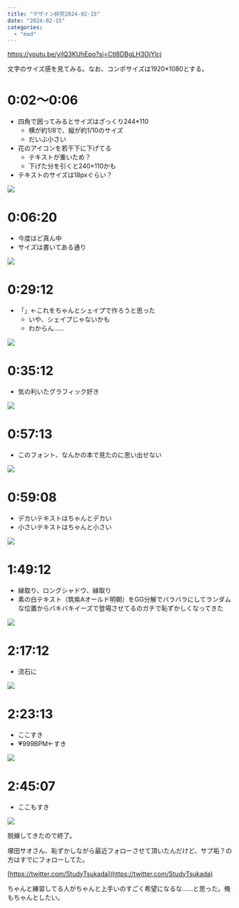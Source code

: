 ```yaml
---
title: "デザイン研究2024-02-15"
date: "2024-02-15"
categories: 
  - "mad"
---
```


https://youtu.be/yilQ3KUhEpo?si=Ctl8DBgLH3OjYlcj

文字のサイズ感を見てみる。なお、コンポサイズは1920\*1080とする。

<!--more-->

# 0:02〜0:06

- 四角で囲ってみるとサイズはざっくり244\*110
    - 横が約1/8で、縦が約1/10のサイズ
    - だいぶ小さい
- 花のアイコンを若干下に下げてる
    - テキストが重いため？
    - 下げた分を引くと240×110かも
- テキストのサイズは18pxぐらい？

![](../../images/002-006.png)

# 0:06:20

- 今度はど真ん中
- サイズは書いてある通り

![](../../images/00620.png)

# 0:29:12

- 「」←これをちゃんとシェイプで作ろうと思った
    - いや、シェイプじゃないかも
    - わからん……

![](../../images/02912.png)

# 0:35:12

- 気の利いたグラフィック好き

![](../../images/03512.png)

# 0:57:13

- このフォント、なんかの本で見たのに思い出せない

![](../../images/05713.png)

# 0:59:08

- デカいテキストはちゃんとデカい
- 小さいテキストはちゃんと小さい

![](../../images/05908.png)

# 1:49:12

- 縁取り、ロングシャドウ、縁取り
- 素の白テキスト（筑紫Aオールド明朝）をGG分解でバラバラにしてランダムな位置からバキバキイーズで登場させてるのガチで恥ずかしくなってきた

![](../../images/14912.png)

# 2:17:12

- 流石に

![](../../images/21712.png)

# 2:23:13

- ここすき
- 💗999BPM←すき

![](../../images/22313.png)

# 2:45:07

- ここもすき

![](../../images/24507.png)

脱線してきたので終了。

塚田サオさん、恥ずかしながら最近フォローさせて頂いたんだけど、サブ垢？の方はすでにフォローしてた。

[https://twitter.com/StudyTsukada](https://twitter.com/StudyTsukada)

ちゃんと練習してる人がちゃんと上手いのすごく希望になるな……と思った。俺もちゃんとしたい。

